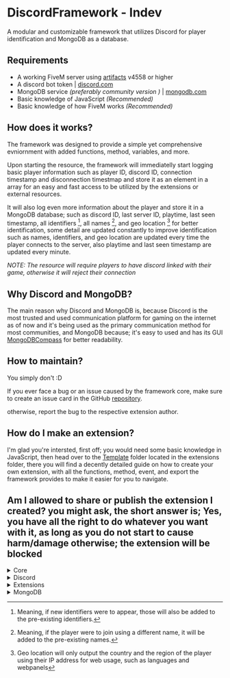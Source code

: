 # DiscordFramework - Indev

A modular and customizable framework that utilizes Discord for player identification and MongoDB as a database.


## Requirements

- A working FiveM server using [artifacts](https://runtime.fivem.net/artifacts/fivem/build_server_windows/master/) v4558 or higher
- A discord bot token | [discord.com](https://discord.com/developers/)
- MongoDB service _(preferably community version )_ | [mongodb.com](https://www.mongodb.com/try/download/community)
- Basic knowledge of JavaScript _(Recommended)_
- Basic knowledge of how FiveM works _(Recommended)_


## How does it works?

The framework was designed to provide a simple yet comprehensive evniornment with added functions, method, variables, and more.

Upon starting the resource, the framework will immediatelly start logging basic player information such as player ID, discord ID, connection timestamp and disconnection timestmap and store it as an element in a array for an easy and fast access to be utilized by the extensions or external resources.

It will also log even more information about the player and store it in a MongoDB database; such as discord ID, last server ID, playtime, last seen timestamp, all identifiers [^1], all names [^2], and geo location [^3] for better identification, some detail are updated constantly to improve identification such as names, identifiers, and geo location are updated every time the player connects to the server, also playtime and last seen timestamp are updated every minute.

_NOTE: The resource will require players to have discord linked with their game, otherwise it will reject their connection_


## Why Discord and MongoDB?

The main reason why Discord and MongoDB is, because Discord is the most trusted and used communication platform for gaming on the internet as of now and it's being used as the primary communication method for most communities, and MongoDB because; it's easy to used and has its GUI [MongoDBCompass](https://www.mongodb.com/products/compass) for better readability.


## How to maintain?

You simply don't :D

If you ever face a bug or an issue caused by the framework core, make sure to create an issue card in the GitHub [repository](https://github.com/ItsAmmarB/DiscordFramework).

otherwise, report the bug to the respective extension author.


## How do I make an extension?

I'm glad you're intersted, first off; you would need some basic knowledge in JavaScript, then head over to the [Template](https://github.com/ItsAmmarB/DiscordFramework/tree/master/extensions/Template) folder located in the extensions folder, there you will find a decently detailed guide on how to create your own extension, with all the functions, method, event, and export the framework provides to make it easier for you to navigate.

Am I allowed to share or publish the extension I created? you might ask, the short answer is; Yes, you have all the right to do whatever you want with it, as long as you do not start to cause harm/damage otherwise; the extension will be blocked
---

<details>
<summary>Core</summary>

## Server Events:

```js
emit('DiscordFramework:Core:Ready')
```

```js
emit('DiscordFramework:Player:Connecting', PlayerConnId, Deferrals);
```

```js
emit('DiscordFramework:Player:Connected', PlayerId)
```

```js
emit('DiscordFramework:Player:Disconnected', global.source, Reason)
```


## Server Exports

```js
exports('Ready', () => IsCoreReady);
```

```js
// PlayerId can be server ID or discord ID
exports('GetPlayerInfo', (PlayerId, fromNetwork = false) => fromNetwork ? SV_Config.Core.Players.Network.find(p => p.serverId === PlayerId) : SV_Config.Core.Players.Connected.find(p => p.serverId === PlayerId) || null);
```

```js
exports('GetPlayerIdentifiers', (PlayerId) => GetPlayerIdentifiers(PlayerId));
```

```js 
exports('GetPlayers', () => SV_Config.Core.Players);
```

---

## Client Events

_None_


## Client Exports

_None_


</details>

<details>
<summary>Discord</summary>

## Server Events:

_None_


## Server Exports

```js
exports('GetGuild', (GuildId) => IsCoreReady ? new Promise(resolve => resolve(GetGuild(GuildId))) : null),
```

```js
// PlayerId can be server ID or discord ID
exports('GetMember', (PlayerId, GuildId = null) => IsCoreReady ? new Promise(resolve => resolve(GetMember(PlayerId, GuildId))) : null),
```

```js
exports('GetRole', (RoleId, GuildId = null) => IsCoreReady ? new Promise(resolve => resolve(GetRole(RoleId, GuildId))) : null);
```

---

## Client Events

_None_


## Client Exports

_None_


</details>

<details>
<summary>Extensions</summary>

## Server Events:

```js
emit('DiscordFramework:Extensions:Registered', this.Name, this.State)
```


## Server Exports

```js
exports('Extension', () => Extensions);
```

```js
exports('GetExtension', extentionName => IsCoreReady ? GetExtension(extentionName) : null);
```

```js
exports('GetExtensionsCount', () => GetExtensionsCount());
```

```js
exports('TranslateState', (State) => TranslateState(State));
```

---

## Client Events

_None_


## Client Exports

_None_


</details>

<details>
<summary>MongoDB</summary>

## Server Events:

```js
    emit('DiscordFramework:MongoDB:DatabaseInsertOne', Collection, Data, Callback)
```

```js
    emit('DiscordFramework:MongoDB:DatabaseInserMany', Collection, Data, Callback)
```

```js
    emit('DiscordFramework:MongoDB:DatabaseFindOne', Collection, Query, Callback)
```

```js
    emit('DiscordFramework:MongoDB:DatabaseFind', Collection, Query, Callback)
```

```js
    emit('DiscordFramework:MongoDB:DatabaseDeleteOne', Collection, Query, Callback)
```

```js
    emit('DiscordFramework:MongoDB:DatabaseDeleteMany', Collection, Query, Callback)
```

```js
    emit('DiscordFramework:MongoDB:DatabaseUpdateOne', Collection, Query, Data, Callback)
```

```js
    emit('DiscordFramework:MongoDB:DatabaseUpdateMany', Collection, Query, Data, Callback)
```


## Server Exports

```js
exports('DatabaseInsertOne', (Collection, Query, Callback) => IsCoreReady ? DatabaseInsertOne(Collection, Query, _Callback => Callback(_Callback)) : null),
```

```js
exports('DatabaseInserMany', (Collection, Query, Callback) => IsCoreReady ? DatabaseInserMany(Collection, Query, _Callback => Callback(_Callback)) : null),
```

```js
exports('DatabaseFindOne', (Collection, Query, Callback) => IsCoreReady ? DatabaseFindOne(Collection, Query, _Callback => Callback(_Callback)) : null),
```

```js
exports('DatabaseFind', (Collection, Query, Callback) => IsCoreReady ? DatabaseFind(Collection, Query, _Callback => Callback(_Callback)) : null),
```

```js
exports('DatabaseDeleteOne', (Collection, Query, Callback) => IsCoreReady ? DatabaseDeleteOne(Collection, Query, _Callback => Callback(_Callback)) : null),
```

```js
exports('DatabaseDeleteMany', (Collection, Query, Callback) => IsCoreReady ? DatabaseDeleteMany(Collection, Query, _Callback => Callback(_Callback)) : null),
```

```js
exports('DatabaseUpdateOne', (Collection, Query, Data, Callback) => IsCoreReady ? DatabaseUpdateOne(Collection, Query, Data, _Callback => Callback(_Callback)) : null),
```

```js
exports('DatabaseUpdateMany', (Collection, Query, Data, Callback) => IsCoreReady ? DatabaseUpdateMany(Collection, Query, Data, _Callback => Callback(_Callback)) : null);
```

---

## Client Events

_None_


## Client Exports

_None_


</details>


[^1]: Meaning, if new identifiers were to appear, those will also be added to the pre-existing identifiers.

[^2]: Meaning, if the player were to join using a different name, it will be added to the pre-existing names.

[^3]: Geo location will only output the country and the region of the player using their IP address for web usage, such as languages and webpanels

